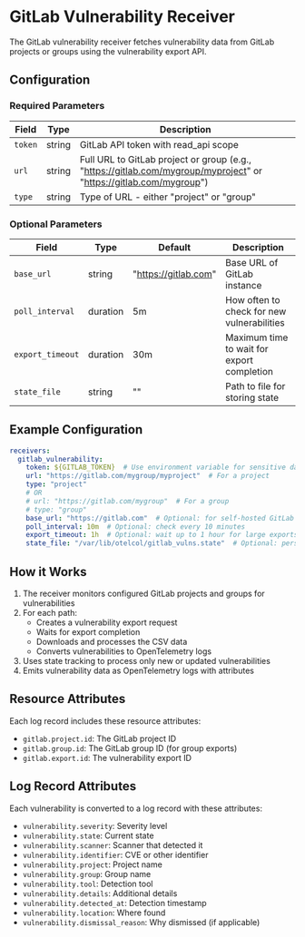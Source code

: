 # GitLab Vulnerability Receiver

The GitLab vulnerability receiver fetches vulnerability data from GitLab projects or groups using the vulnerability export API.

## Configuration

### Required Parameters

| Field | Type | Description |
|-------|------|-------------|
| `token` | string | GitLab API token with read_api scope |
| `url` | string | Full URL to GitLab project or group (e.g., "https://gitlab.com/mygroup/myproject" or "https://gitlab.com/mygroup") |
| `type` | string | Type of URL - either "project" or "group" |

### Optional Parameters

| Field | Type | Default | Description |
|-------|------|---------|-------------|
| `base_url` | string | "https://gitlab.com" | Base URL of GitLab instance |
| `poll_interval` | duration | 5m | How often to check for new vulnerabilities |
| `export_timeout` | duration | 30m | Maximum time to wait for export completion |
| `state_file` | string | "" | Path to file for storing state |

## Example Configuration

```yaml
receivers:
  gitlab_vulnerability:
    token: ${GITLAB_TOKEN}  # Use environment variable for sensitive data
    url: "https://gitlab.com/mygroup/myproject"  # For a project
    type: "project"
    # OR
    # url: "https://gitlab.com/mygroup"  # For a group
    # type: "group"
    base_url: "https://gitlab.com"  # Optional: for self-hosted GitLab
    poll_interval: 10m  # Optional: check every 10 minutes
    export_timeout: 1h  # Optional: wait up to 1 hour for large exports
    state_file: "/var/lib/otelcol/gitlab_vulns.state"  # Optional: persist state
```

## How it Works

1. The receiver monitors configured GitLab projects and groups for vulnerabilities
2. For each path:
   - Creates a vulnerability export request
   - Waits for export completion
   - Downloads and processes the CSV data
   - Converts vulnerabilities to OpenTelemetry logs
3. Uses state tracking to process only new or updated vulnerabilities
4. Emits vulnerability data as OpenTelemetry logs with attributes

## Resource Attributes

Each log record includes these resource attributes:
- `gitlab.project.id`: The GitLab project ID
- `gitlab.group.id`: The GitLab group ID (for group exports)
- `gitlab.export.id`: The vulnerability export ID

## Log Record Attributes

Each vulnerability is converted to a log record with these attributes:
- `vulnerability.severity`: Severity level
- `vulnerability.state`: Current state
- `vulnerability.scanner`: Scanner that detected it
- `vulnerability.identifier`: CVE or other identifier
- `vulnerability.project`: Project name
- `vulnerability.group`: Group name
- `vulnerability.tool`: Detection tool
- `vulnerability.details`: Additional details
- `vulnerability.detected_at`: Detection timestamp
- `vulnerability.location`: Where found
- `vulnerability.dismissal_reason`: Why dismissed (if applicable) 